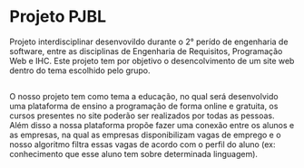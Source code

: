 # Projeto PJBL

Projeto interdisciplinar desenvovildo durante o 2° perído de engenharia de software, entre as disciplinas de Engenharia de Requisitos, 
Programação Web e IHC. Este projeto tem por objetivo o desencolvimento de um site web dentro do tema escolhido pelo grupo. 
##
O nosso projeto tem como tema a educação, no qual será desenvolvido uma plataforma de ensino a programação de forma online e
gratuita, os cursos presentes no site poderão ser realizados por todas as pessoas. Além disso a nossa plataforma propõe fazer
uma conexão entre os alunos e as empresas, na qual as empresas disponibilizam vagas de emprego e o nosso algoritmo filtra essas
vagas de acordo com o perfil do aluno (ex: conhecimento que esse aluno tem sobre determinada linguagem).
